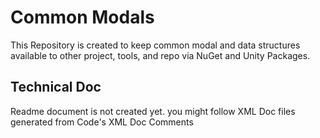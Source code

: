# Common Modals
This Repository is created to keep common modal and data structures available to other project, tools, and repo via NuGet and Unity Packages.

## Technical Doc
Readme document is not created yet. you might follow XML Doc files generated from Code's XML Doc Comments
